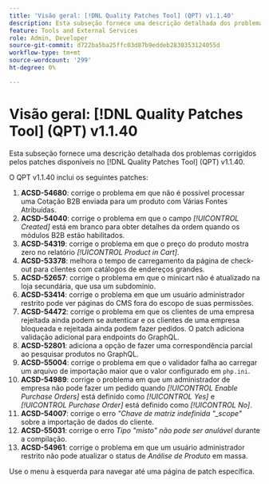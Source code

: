 ```yaml
---
title: 'Visão geral: [!DNL Quality Patches Tool] (QPT) v1.1.40'
description: Esta subseção fornece uma descrição detalhada dos problemas corrigidos pelos patches disponíveis no  [!DNL Quality Patches Tool] (QPT) v1.1.40.
feature: Tools and External Services
role: Admin, Developer
source-git-commit: d722ba5ba25ffc03d87b9eddeb2830353124055d
workflow-type: tm+mt
source-wordcount: '299'
ht-degree: 0%

---
```


# Visão geral: [!DNL Quality Patches Tool] (QPT) v1.1.40

Esta subseção fornece uma descrição detalhada dos problemas corrigidos pelos patches disponíveis no [!DNL Quality Patches Tool] (QPT) v1.1.40.

O QPT v1.1.40 inclui os seguintes patches:

1. **ACSD-54680**: corrige o problema em que não é possível processar uma Cotação B2B enviada para um produto com Várias Fontes Atribuídas.
1. **ACSD-54040**: corrige o problema em que o campo *[!UICONTROL Created]* está em branco para obter detalhes da ordem quando os módulos B2B estão habilitados.
1. **ACSD-54319**: corrige o problema em que o preço do produto mostra zero no relatório *[!UICONTROL Product in Cart]*.
1. **ACSD-53378**: melhora o tempo de carregamento da página de check-out para clientes com catálogos de endereços grandes.
1. **ACSD-52657**: corrige o problema em que o minicart não é atualizado na loja secundária, que usa um subdomínio.
1. **ACSD-53414**: corrige o problema em que um usuário administrador restrito pode ver páginas do CMS fora do escopo de suas permissões.
1. **ACSD-54472**: corrige o problema em que os clientes de uma empresa rejeitada ainda podem se autenticar e os clientes de uma empresa bloqueada e rejeitada ainda podem fazer pedidos. O patch adiciona validação adicional para endpoints do GraphQL.
1. **ACSD-52801**: adiciona a opção de fazer uma correspondência parcial ao pesquisar produtos no GraphQL.
1. **ACSD-55004**: corrige o problema em que o validador falha ao carregar um arquivo de importação maior que o valor configurado em `php.ini`.
1. **ACSD-54989**: corrige o problema em que um administrador de empresa não pode fazer um pedido quando *[!UICONTROL Enable Purchase Orders]* está definido como *[!UICONTROL Yes]* e *[!UICONTROL Purchase Order]* está definido como *[!UICONTROL No]*.
1. **ACSD-54007**: corrige o erro *&quot;Chave de matriz indefinida &quot;_scope&quot;* sobre a importação de dados do cliente.
1. **ACSD-55031**: corrige o erro *Tipo &quot;misto&quot; não pode ser anulável* durante a compilação.
1. **ACSD-54961**: corrige o problema em que um usuário administrador restrito não pode atualizar o status de *Análise de Produto* em massa.

Use o menu à esquerda para navegar até uma página de patch específica.
